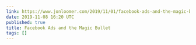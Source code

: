 ```yaml
---
link: https://www.jonloomer.com/2019/11/01/facebook-ads-and-the-magic-bullet/
date: 2019-11-08 16:20 UTC
published: true
title: Facebook Ads and the Magic Bullet
tags: []
---
```



